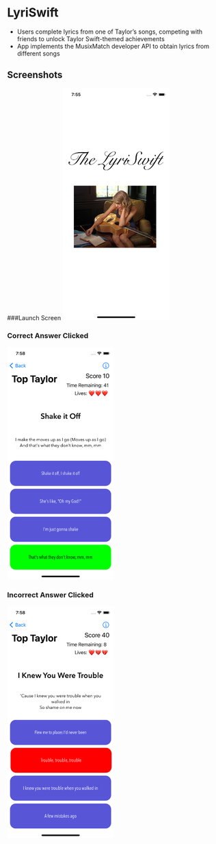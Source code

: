 # LyriSwift

* Users complete lyrics from one of Taylor’s songs, competing with friends to unlock Taylor Swift-themed achievements
* App implements the MusixMatch developer API to obtain lyrics from different songs
## Screenshots

###Launch Screen
<img src = "theLyricistBeta2/Images/LaunchScreen.png" width="250">

### Correct Answer Clicked
<img src = "theLyricistBeta2/Images/Correct.png" width="250">

### Incorrect Answer Clicked
<img src = "theLyricistBeta2/Images/Wrong.png" width="250">

